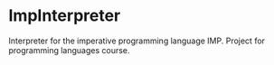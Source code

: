 # ImpInterpreter
Interpreter for the imperative programming language IMP. Project for programming languages course.
